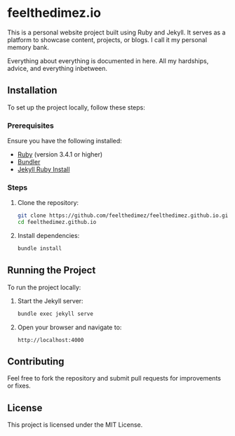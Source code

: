 # feelthedimez.io

This is a personal website project built using Ruby and Jekyll. It serves as a platform to showcase content, projects, or blogs. I call it my personal memory bank.

Everything about everything is documented in here. All my hardships, advice, and everything inbetween.

## Installation

To set up the project locally, follow these steps:

### Prerequisites
Ensure you have the following installed:
- [Ruby](https://guides.rubyonrails.org/install_ruby_on_rails.html) (version 3.4.1 or higher)
- [Bundler](https://bundler.io/)
- [Jekyll Ruby Install](https://jekyllrb.com/docs/installation/macos/)

### Steps
1. Clone the repository:
    ```bash
    git clone https://github.com/feelthedimez/feelthedimez.github.io.git
    cd feelthedimez.github.io
    ```

2. Install dependencies:
    ```bash
    bundle install
    ```

## Running the Project

To run the project locally:
1. Start the Jekyll server:
    ```bash
    bundle exec jekyll serve
    ```

2. Open your browser and navigate to:
    ```
    http://localhost:4000
    ```

## Contributing

Feel free to fork the repository and submit pull requests for improvements or fixes.

## License

This project is licensed under the MIT License.